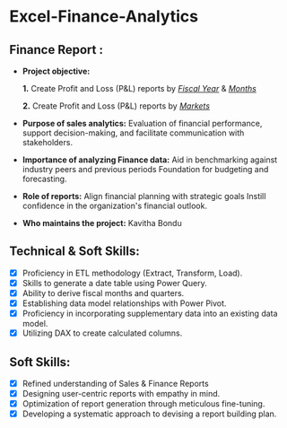 # Excel-Finance-Analytics
## Finance Report :

- **Project objective:** 

    **1.** Create Profit and Loss (P&L) reports by _[Fiscal Year](https://github.com/Kavitha-Bondu/Excel-Finance-Analytics/blob/main/P%20%26%20L%20Statement%20by%20Fiscal%20Year.pdf)_ & _[Months](https://github.com/Kavitha-Bondu/Excel-Finance-Analytics/blob/main/P%20%26%20L%20Statement%20by%20Month.pdf)_ 

   **2.** Create Profit and Loss (P&L) reports by _[Markets](https://github.com/Kavitha-Bondu/Excel-Finance-Analytics/blob/main/P%20%26%20L%20Statement%20by%20Markets.pdf)_

- **Purpose of sales analytics:** Evaluation of financial performance, support decision-making, and facilitate communication with stakeholders.

- **Importance of analyzing Finance data:** Aid in benchmarking against industry peers and previous periods Foundation for budgeting and forecasting.

- **Role of reports:** Align financial planning with strategic goals Instill confidence in the organization's financial outlook.
- **Who maintains the project:** Kavitha Bondu


## Technical & Soft Skills:
- [x]	Proficiency in ETL methodology (Extract, Transform, Load).
- [x]	Skills to generate a date table using Power Query.
- [x]	Ability to derive fiscal months and quarters.
- [x]	Establishing data model relationships with Power Pivot.
- [x]	Proficiency in incorporating supplementary data into an existing data model.
- [x]	Utilizing DAX to create calculated columns.

## Soft Skills:
- [x]	Refined understanding of Sales & Finance Reports
- [x]	Designing user-centric reports with empathy in mind.
- [x]	Optimization of report generation through meticulous fine-tuning.
- [x]	Developing a systematic approach to devising a report building plan.
